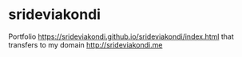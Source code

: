 # srideviakondi
Portfolio https://srideviakondi.github.io/srideviakondi/index.html that transfers to my domain http://srideviakondi.me
